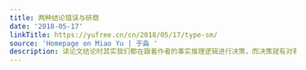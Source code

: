 ```yaml
---
title: 两种结论错误与研商
date: '2018-05-17'
linkTitle: https://yufree.cn/cn/2018/05/17/type-sm/
source: 'Homepage on Miao Yu | 于淼 '
description: 读论文结论时其实我们都在跟着作者的事实推理逻辑进行决策，而决策就有对有错，这与事实或规律本身无关，只代表当下的认知水平。正是因为承认这一点，
---
```

